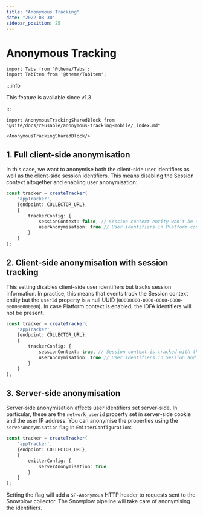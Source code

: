 ```yaml
---
title: "Anonymous Tracking"
date: "2022-08-30"
sidebar_position: 25
---
```


# Anonymous Tracking

```mdx-code-block
import Tabs from '@theme/Tabs';
import TabItem from '@theme/TabItem';
```

:::info

This feature is available since v1.3.

:::

```mdx-code-block
import AnonymousTrackingSharedBlock from "@site/docs/reusable/anonymous-tracking-mobile/_index.md"

<AnonymousTrackingSharedBlock/>
```

## 1. Full client-side anonymisation

In this case, we want to anonymise both the client-side user identifiers as well as the client-side session identifiers. This means disabling the Session context altogether and enabling user anonymisation:

```typescript
const tracker = createTracker(
    'appTracker',
    {endpoint: COLLECTOR_URL},
    {
        trackerConfig: {
            sessionContext: false, // Session context entity won't be added to events
            userAnonymisation: true // User identifiers in Platform context (IDFA and IDFV) will be anonymised
        }
    }
);
```

## 2. Client-side anonymisation with session tracking

This setting disables client-side user identifiers but tracks session information. In practice, this means that events track the Session context entity but the `userId` property is a null UUID (`00000000-0000-0000-0000-000000000000`). In case Platform context is enabled, the IDFA identifiers will not be present.

```typescript
const tracker = createTracker(
    'appTracker',
    {endpoint: COLLECTOR_URL},
    {
        trackerConfig: {
            sessionContext: true, // Session context is tracked with the session ID
            userAnonymisation: true // User identifiers in Session and Platform context are anonymised
        }
    }
);
```

## 3. Server-side anonymisation

Server-side anonymisation affects user identifiers set server-side. In particular, these are the `network_userid` property set in server-side cookie and the user IP address. You can anonymise the properties using the `serverAnonymisation` flag in `EmitterConfiguration`:

```typescript
const tracker = createTracker(
    'appTracker',
    {endpoint: COLLECTOR_URL},
    {
        emitterConfig: {
            serverAnonymisation: true
        }
    }
);
```

Setting the flag will add a `SP-Anonymous` HTTP header to requests sent to the Snowplow collector. The Snowplow pipeline will take care of anonymising the identifiers.
